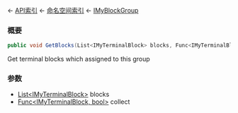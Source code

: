 ← [API索引](Api-Index) ← [命名空间索引](Namespace-Index) ← [IMyBlockGroup](Sandbox.ModAPI.Ingame.IMyBlockGroup)

### 概要

```csharp
public void GetBlocks(List<IMyTerminalBlock> blocks, Func<IMyTerminalBlock, bool> collect = null)
```

Get terminal blocks which assigned to this group

### 参数

* [List&lt;IMyTerminalBlock&gt;](https://docs.microsoft.com/en-us/dotnet/api/System.Collections.Generic.List-1?view=netframework-4.6) blocks
* [Func&lt;IMyTerminalBlock, bool&gt;](https://docs.microsoft.com/en-us/dotnet/api/System.Func-2?view=netframework-4.6) collect

